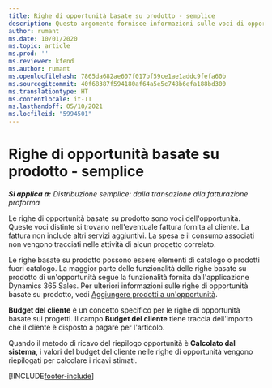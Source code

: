 ```yaml
---
title: Righe di opportunità basate su prodotto - semplice
description: Questo argomento fornisce informazioni sulle voci di opportunità basate su prodotto in Project Operations.
author: rumant
ms.date: 10/01/2020
ms.topic: article
ms.prod: ''
ms.reviewer: kfend
ms.author: rumant
ms.openlocfilehash: 7865da682ae607f017bf59ce1ae1addc9fefa60b
ms.sourcegitcommit: 40f68387f594180af64a5e5c748b6efa188bd300
ms.translationtype: HT
ms.contentlocale: it-IT
ms.lasthandoff: 05/10/2021
ms.locfileid: "5994501"
---
```

# <a name="product-based-opportunity-lines---lite"></a>Righe di opportunità basate su prodotto - semplice

_**Si applica a:** Distribuzione semplice: dalla transazione alla fatturazione proforma_

Le righe di opportunità basate su prodotto sono voci dell'opportunità. Queste voci distinte si trovano nell'eventuale fattura fornita al cliente. La fattura non include altri servizi aggiuntivi. La spesa e il consumo associati non vengono tracciati nelle attività di alcun progetto correlato.

Le righe basate su prodotto possono essere elementi di catalogo o prodotti fuori catalogo. La maggior parte delle funzionalità delle righe basate su prodotto di un'opportunità segue la funzionalità fornita dall'applicazione Dynamics 365 Sales. Per ulteriori informazioni sulle righe di opportunità basate su prodotto, vedi [Aggiungere prodotti a un'opportunità](/dynamics365/sales-enterprise/add-products-opportunity).

**Budget del cliente** è un concetto specifico per le righe di opportunità basate sui progetti. Il campo **Budget del cliente** tiene traccia dell'importo che il cliente è disposto a pagare per l'articolo.

Quando il metodo di ricavo del riepilogo opportunità è **Calcolato dal sistema**, i valori del budget del cliente nelle righe di opportunità vengono riepilogati per calcolare i ricavi stimati. 



[!INCLUDE[footer-include](../../includes/footer-banner.md)]